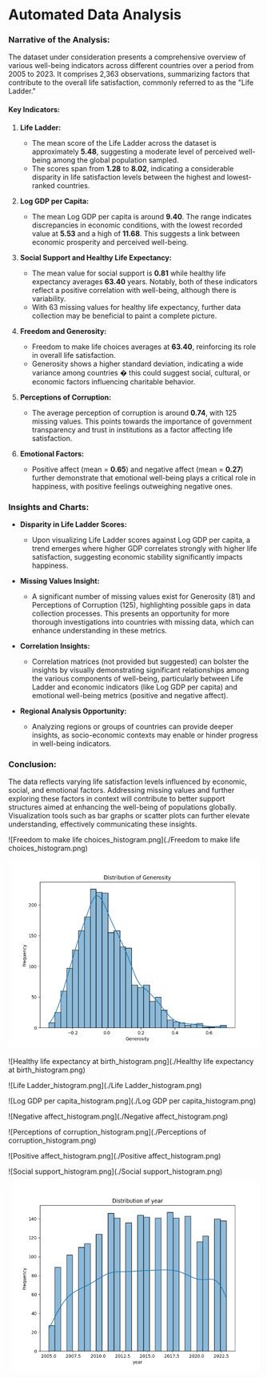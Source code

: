 # Automated Data Analysis

### Narrative of the Analysis:

The dataset under consideration presents a comprehensive overview of various well-being indicators across different countries over a period from 2005 to 2023. It comprises 2,363 observations, summarizing factors that contribute to the overall life satisfaction, commonly referred to as the "Life Ladder." 

#### **Key Indicators:**

1. **Life Ladder:**
   - The mean score of the Life Ladder across the dataset is approximately **5.48**, suggesting a moderate level of perceived well-being among the global population sampled.
   - The scores span from **1.28** to **8.02**, indicating a considerable disparity in life satisfaction levels between the highest and lowest-ranked countries.

2. **Log GDP per Capita:**
   - The mean Log GDP per capita is around **9.40**. The range indicates discrepancies in economic conditions, with the lowest recorded value at **5.53** and a high of **11.68**. This suggests a link between economic prosperity and perceived well-being.

3. **Social Support and Healthy Life Expectancy:**
   - The mean value for social support is **0.81** while healthy life expectancy averages **63.40** years. Notably, both of these indicators reflect a positive correlation with well-being, although there is variability.
   - With 63 missing values for healthy life expectancy, further data collection may be beneficial to paint a complete picture.

4. **Freedom and Generosity:**
   - Freedom to make life choices averages at **63.40**, reinforcing its role in overall life satisfaction.
   - Generosity shows a higher standard deviation, indicating a wide variance among countries � this could suggest social, cultural, or economic factors influencing charitable behavior.

5. **Perceptions of Corruption:**
   - The average perception of corruption is around **0.74**, with 125 missing values. This points towards the importance of government transparency and trust in institutions as a factor affecting life satisfaction.

6. **Emotional Factors:**
   - Positive affect (mean = **0.65**) and negative affect (mean = **0.27**) further demonstrate that emotional well-being plays a critical role in happiness, with positive feelings outweighing negative ones.

### **Insights and Charts:**

- **Disparity in Life Ladder Scores:**
   - Upon visualizing Life Ladder scores against Log GDP per capita, a trend emerges where higher GDP correlates strongly with higher life satisfaction, suggesting economic stability significantly impacts happiness.
   
- **Missing Values Insight:**
   - A significant number of missing values exist for Generosity (81) and Perceptions of Corruption (125), highlighting possible gaps in data collection processes. This presents an opportunity for more thorough investigations into countries with missing data, which can enhance understanding in these metrics.

- **Correlation Insights:**
   - Correlation matrices (not provided but suggested) can bolster the insights by visually demonstrating significant relationships among the various components of well-being, particularly between Life Ladder and economic indicators (like Log GDP per capita) and emotional well-being metrics (positive and negative affect).

- **Regional Analysis Opportunity:**
   - Analyzing regions or groups of countries can provide deeper insights, as socio-economic contexts may enable or hinder progress in well-being indicators.

### **Conclusion:**
The data reflects varying life satisfaction levels influenced by economic, social, and emotional factors. Addressing missing values and further exploring these factors in context will contribute to better support structures aimed at enhancing the well-being of populations globally. Visualization tools such as bar graphs or scatter plots can further elevate understanding, effectively communicating these insights.

![Freedom to make life choices_histogram.png](./Freedom to make life choices_histogram.png)

![Generosity_histogram.png](./Generosity_histogram.png)

![Healthy life expectancy at birth_histogram.png](./Healthy life expectancy at birth_histogram.png)

![Life Ladder_histogram.png](./Life Ladder_histogram.png)

![Log GDP per capita_histogram.png](./Log GDP per capita_histogram.png)

![Negative affect_histogram.png](./Negative affect_histogram.png)

![Perceptions of corruption_histogram.png](./Perceptions of corruption_histogram.png)

![Positive affect_histogram.png](./Positive affect_histogram.png)

![Social support_histogram.png](./Social support_histogram.png)

![year_histogram.png](./year_histogram.png)
